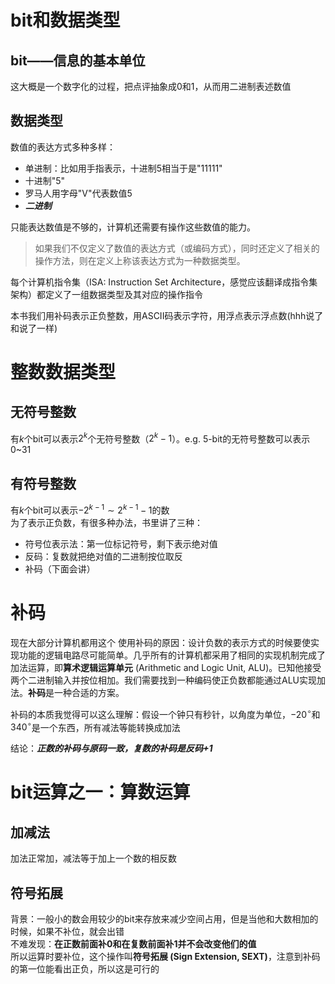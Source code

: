 # bit和数据类型
## bit——信息的基本单位
这大概是一个数字化的过程，把点评抽象成0和1，从而用二进制表述数值  
## 数据类型
数值的表达方式多种多样：  
- 单进制：比如用手指表示，十进制5相当于是"11111"  
- 十进制"5"  
- 罗马人用字母"V"代表数值5  
- ***二进制***  

只能表达数值是不够的，计算机还需要有操作这些数值的能力。  
> 如果我们不仅定义了数值的表达方式（或编码方式），同时还定义了相关的操作方法，则在定义上称该表达方式为一种数据类型。  

每个计算机指令集（ISA: Instruction Set Architecture，感觉应该翻译成指令集架构）都定义了一组数据类型及其对应的操作指令  

本书我们用补码表示正负整数，用ASCII码表示字符，用浮点表示浮点数(hhh说了和说了一样)  

# 整数数据类型
## 无符号整数
有$k$个bit可以表示$2^{k}$个无符号整数（$2^{k}-1$）。e.g. 5-bit的无符号整数可以表示0~31  
## 有符号整数
有$k$个bit可以表示$-2^{k-1}\sim2^{k-1}-1$的数  
为了表示正负数，有很多种办法，书里讲了三种：  
- 符号位表示法：第一位标记符号，剩下表示绝对值  
- 反码：复数就把绝对值的二进制按位取反  
- 补码（下面会讲）  

# 补码
现在大部分计算机都用这个
使用补码的原因：设计负数的表示方式的时候要使实现功能的逻辑电路尽可能简单。几乎所有的计算机都采用了相同的实现机制完成了加法运算，即**算术逻辑运算单元** (Arithmetic and Logic Unit, ALU)。已知他接受两个二进制输入并按位相加。我们需要找到一种编码使正负数都能通过ALU实现加法。**补码**是一种合适的方案。  

补码的本质我觉得可以这么理解：假设一个钟只有秒针，以角度为单位，$-20^{\circ}$和$340^{\circ}$是一个东西，所有减法等能转换成加法  

结论：***正数的补码与原码一致，复数的补码是反码+1***  

# bit运算之一：算数运算
## 加减法
加法正常加，减法等于加上一个数的相反数  
## 符号拓展
背景：一般小的数会用较少的bit来存放来减少空间占用，但是当他和大数相加的时候，如果不补位，就会出错  
不难发现：**在正数前面补0和在复数前面补1并不会改变他们的值**  
所以运算时要补位，这个操作叫**符号拓展 (Sign Extension, SEXT)**，注意到补码的第一位能看出正负，所以这是可行的  